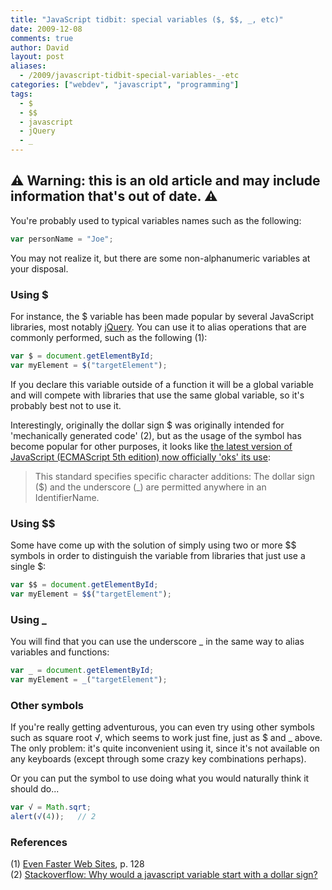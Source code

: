 ```yaml
---
title: "JavaScript tidbit: special variables ($, $$, _, etc)"
date: 2009-12-08
comments: true
author: David
layout: post
aliases:
  - /2009/javascript-tidbit-special-variables-_-etc
categories: ["webdev", "javascript", "programming"]
tags:
  - $
  - $$
  - javascript
  - jQuery
  - _
---
```


## ⚠️ Warning: this is an old article and may include information that's out of date. ⚠️

You're probably used to typical variables names such as the following:

```javascript
var personName = "Joe";
```

You may not realize it, but there are some non-alphanumeric variables at your disposal.

### Using $

For instance, the $ variable has been made popular by several JavaScript libraries, most notably [jQuery][1]. You can use it to alias operations that are commonly performed, such as the following (1):

```javascript
var $ = document.getElementById;
var myElement = $("targetElement");
```

If you declare this variable outside of a function it will be a global variable and will compete with libraries that use the same global variable, so it's probably best not to use it.

Interestingly, originally the dollar sign $ was originally intended for 'mechanically generated code' (2), but as the usage of the symbol has become popular for other purposes, it looks like [the latest version of JavaScript (ECMAScript 5th edition) now officially 'oks' its use][2]:

> This standard specifies specific character additions: The dollar sign ($) and the underscore (\_) are permitted anywhere in an IdentifierName.

### Using $$

Some have come up with the solution of simply using two or more $$ symbols in order to distinguish the variable from libraries that just use a single $:

```javascript
var $$ = document.getElementById;
var myElement = $$("targetElement");
```

### Using \_

You will find that you can use the underscore \_ in the same way to alias variables and functions:

```javascript
var _ = document.getElementById;
var myElement = _("targetElement");
```

### Other symbols

If you're really getting adventurous, you can even try using other symbols such as square root √, which seems to work just fine, just as $ and \_ above. The only problem: it's quite inconvenient using it, since it's not available on any keyboards (except through some crazy key combinations perhaps).

Or you can put the symbol to use doing what you would naturally think it should do...

```javascript
var √ = Math.sqrt;
alert(√(4));   // 2
```

### References

(1) [Even Faster Web Sites][3], p. 128  
(2) [Stackoverflow: Why would a javascript variable start with a dollar sign?][4]

[1]: http://jquery.com/
[2]: http://www.ecma-international.org/publications/standards/Ecma-262.htm
[3]: http://www.amazon.com/Even-Faster-Web-Sites-Performance/dp/0596522304
[4]: http://stackoverflow.com/questions/205853/why-would-a-javascript-variable-start-with-a-dollar-sign

